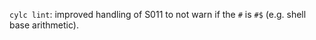 `cylc lint`: improved handling of S011 to not warn if the `#` is `#$` (e.g. shell base arithmetic).
